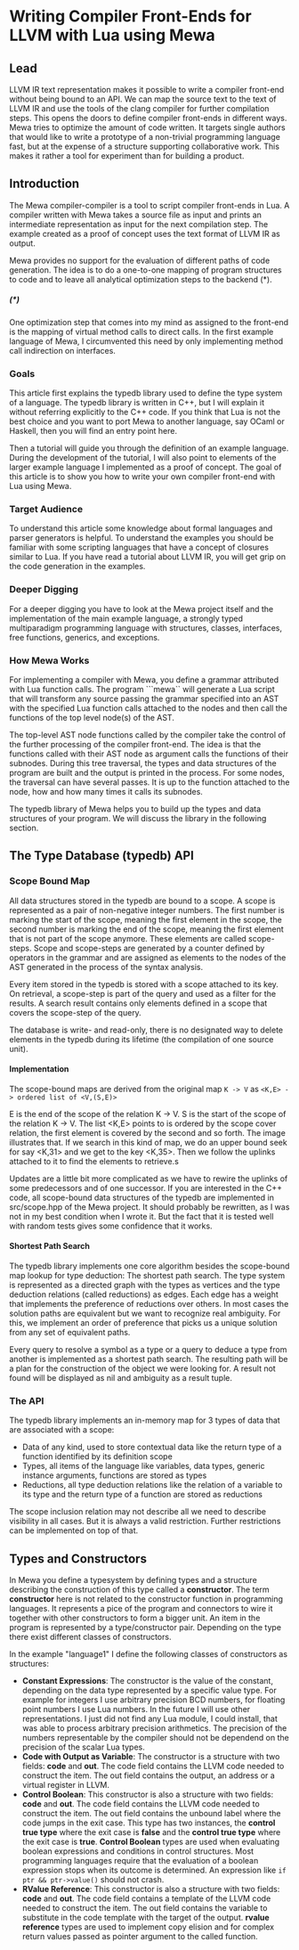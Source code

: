 # Writing Compiler Front-Ends for LLVM with Lua using Mewa

## Lead

LLVM IR text representation makes it possible to write a compiler front-end without being bound to an API. We can map the source text to the text of LLVM IR and use the tools of the clang compiler for further compilation steps. This opens the doors to define compiler front-ends in different ways. Mewa tries to optimize the amount of code written. It targets single authors that would like to write a prototype of a non-trivial programming language fast, but at the expense of a structure supporting collaborative work. This makes it rather a tool for experiment than for building a product.

## Introduction

The Mewa compiler-compiler is a tool to script compiler front-ends in Lua. A compiler written with Mewa takes a source file as input and prints an intermediate representation as input for the next compilation step. The example created as a proof of concept uses the text format of LLVM IR as output.

Mewa provides no support for the evaluation of different paths of code generation. The idea is to do a one-to-one mapping of program structures to code and to leave all analytical optimization steps to the backend (*).

##### (*)
One optimization step that comes into my mind as assigned to the front-end is the mapping of virtual method calls to direct calls.
In the first example language of Mewa, I circumvented this need by only implementing method call indirection on interfaces.

### Goals

This article first explains the typedb library used to define the type system of a language.
The typedb library is written in C++, but I will explain it without referring explicitly to the C++ code.  If you think that Lua is not the best choice and you want to port Mewa to another language, say OCaml or Haskell, then you will find an entry point here.

Then a tutorial will guide you through the definition of an example language.
During the development of the tutorial, I will also point to elements of the larger example language I implemented as a proof of concept.
The goal of this article is to show you how to write your own compiler front-end with Lua using Mewa.

### Target Audience

To understand this article some knowledge about formal languages and parser generators is helpful. To understand the examples you should be familiar with some scripting languages that have a concept of closures similar to Lua. If you have read a tutorial about LLVM IR, you will get grip on the code generation in the examples.

### Deeper Digging

For a deeper digging you have to look at the Mewa project itself and the implementation of the main example language, a strongly typed multiparadigm programming language with structures, classes, interfaces, free functions, generics, and exceptions.

### How Mewa Works

For implementing a compiler with Mewa, you define a grammar attributed with Lua function calls.
The program ```mewa`` will generate a Lua script that will transform any source passing the grammar specified into an AST with the specified Lua function calls attached to the nodes and then call the functions of the top level node(s) of the AST.

The top-level AST node functions called by the compiler take the control of the further processing of the compiler front-end. The idea is that the functions called with their AST node as argument calls the functions of their subnodes. During this tree traversal, the types and data structures of the program are built and the output is printed in the process. For some nodes, the traversal can have several passes. It is up to the function attached to the node, how and how many times it calls its subnodes.

The typedb library of Mewa helps you to build up the types and data structures of your program. We will discuss the library in the following section.


## The Type Database (typedb) API

### Scope Bound Map

All data structures stored in the typedb are bound to a scope. A scope is represented as a pair of non-negative integer numbers. The first number is marking the start of the scope, meaning the first element in the scope, the second number is marking the end of the scope, meaning the first element that is not part of the scope anymore. These elements are called scope-steps. Scope and scope-steps are generated by a counter defined by operators in the grammar and are assigned as elements to the nodes of the AST generated in the process of the syntax analysis.

Every item stored in the typedb is stored with a scope attached to its key. On retrieval, a scope-step is part of the query and used as a filter for the results.
A search result contains only elements defined in a scope that covers the scope-step of the query.

The database is write- and read-only, there is no designated way to delete elements in the typedb during its lifetime (the compilation of one source unit).

#### Implementation

The scope-bound maps are derived from the original map
```K -> V```
as
```<K,E> -> ordered list of <V,(S,E)>```

E is the end of the scope of the relation K -> V.
S is the start of the scope of the relation K -> V.
The list <K,E> points to is ordered by the scope cover relation, the first element is covered by the second and so forth. 
The image illustrates that. If we search in this kind of map, we do an upper bound seek for say <K,31> and we get to the key <K,35>.
Then we follow the uplinks attached to it to find the elements to retrieve.s

Updates are a little bit more complicated as we have to rewire the uplinks of some predecessors and of one successor. If you are interested in the C++ code, all scope-bound data structures of the typedb are implemented in src/scope.hpp of the Mewa project. It should probably be rewritten, as I was not in my best condition when I wrote it. But the fact that it is tested well with random tests gives some confidence that it works.

#### Shortest Path Search

The typedb library implements one core algorithm besides the scope-bound map lookup for type deduction: The shortest path search.
The type system is represented as a directed graph with the types as vertices and the type deduction relations (called reductions) as edges.
Each edge has a weight that implements the preference of reductions over others. In most cases the solution paths are equivalent but we want to recognize real ambiguity. For this, we implement an order of preference that picks us a unique solution from any set of equivalent paths.

Every query to resolve a symbol as a type or a query to deduce a type from another is implemented as a shortest path search.
The resulting path will be a plan for the construction of the object we were looking for. A result not found will be displayed as nil and ambiguity as a result tuple.

### The API

The typedb library implements an in-memory map for 3 types of data that are associated with a scope:

 * Data of any kind, used to store contextual data like the return type of a function identified by its definition scope
 * Types, all items of the language like variables, data types, generic instance arguments, functions are stored as types 
 * Reductions, all type deduction relations like the relation of a variable to its type and the return type of a function are stored as reductions

The scope inclusion relation may not describe all we need to describe visibility in all cases. But it is always a valid restriction.
Further restrictions can be implemented on top of that.


## Types and Constructors

In Mewa you define a typesystem by defining types and a structure describing the construction of this type called a **constructor**. The term **constructor** here is not related to the constructor function in programming languages. It represents a pice of the program and connectors to wire it together with other constructors to form a bigger unit. An item in the program is represented by a type/constructor pair. Depending on the type there exist different classes of constructors.

In the example "language1" I define the following classes of constructors as structures:
 *  **Constant Expressions**: The constructor is the value of the constant, depending on the data type represented by a specific value type. For example for integers I use arbitrary precision BCD numbers, for floating point numbers I use Lua numbers. In the future I will use other representations. I just did not find any Lua module, I could install, that was able to process arbitrary precision arithmetics. The precision of the numbers representable by the compiler should not be dependend on the precision of the scalar Lua types.
 *  **Code with Output as Variable**: The constructor is a structure with two fields: **code** and **out**. The code field contains the LLVM code needed to construct the item. The out field contains the output, an address or a virtual register in LLVM.
 *  **Control Boolean**: This constructor is also a structure with two fields: **code** and **out**. The code field contains the LLVM code needed to construct the item. The out field contains the unbound label where the code jumps in the exit case. This type has two instances, the **control true type** where the exit case is **false** and the **control true type** where the exit case is **true**. **Control Boolean** types are used when evaluating boolean expressions and conditions in control structures. Most programming languages require that the evaluation of a boolean expression stops when its outcome is determined. An expression like ```if ptr && ptr->value()``` should not crash.
 *  **RValue Reference**: This constructor is also a structure with two fields: **code** and **out**. The code field contains a template of the LLVM code needed to construct the item. The out field contains the variable to substitute in the code template with the target of the output. **rvalue reference** types are used to implement copy elision and for complex return values passed as pointer argument to the called function. 







